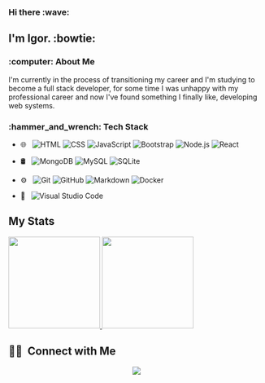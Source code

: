 <h3> Hi there :wave:</h3>

<h2> I'm Igor. :bowtie:</h2>

<h3> :computer: About Me</h3>

I'm currently in the process of transitioning my career and I'm studying to become a full stack developer, for some time I was unhappy with my professional career and now I've found something I finally like, developing web systems. 

<h3>:hammer_and_wrench: Tech Stack </h3>

- 🌐 &nbsp;
  ![HTML](https://img.shields.io/badge/-HTML-333333?style=flat&logo=HTML5)
  ![CSS](https://img.shields.io/badge/-CSS-333333?style=flat&logo=CSS3&logoColor=1572B6)
  ![JavaScript](https://img.shields.io/badge/-JavaScript-333333?style=flat&logo=javascript)
  ![Bootstrap](https://img.shields.io/badge/-Bootstrap-333333?style=flat&logo=bootstrap&logoColor=563D7C)
  ![Node.js](https://img.shields.io/badge/-Node.js-333333?style=flat&logo=node.js)
  ![React](https://img.shields.io/badge/-React-333333?style=flat&logo=react)
  

- 🛢 &nbsp;
  ![MongoDB](https://img.shields.io/badge/-MongoDB-333333?style=flat&logo=mongodb)
  ![MySQL](https://img.shields.io/badge/-MySQL-blue)
  ![SQLite](https://img.shields.io/badge/-SQLite-blue)
- ⚙️ &nbsp;
  ![Git](https://img.shields.io/badge/-Git-333333?style=flat&logo=git)
  ![GitHub](https://img.shields.io/badge/-GitHub-333333?style=flat&logo=github)
  ![Markdown](https://img.shields.io/badge/-Markdown-333333?style=flat&logo=markdown)
  ![Docker](https://img.shields.io/badge/-Docker-blue)
- 🔧 &nbsp;
  ![Visual Studio Code](https://img.shields.io/badge/-Visual%20Studio%20Code-333333?style=flat&logo=visual-studio-code&logoColor=007ACC)
  
## My Stats
<p>
<a href="https://github-readme-stats.vercel.app/api?username=igudgz&show_icons=true&theme=radical">
  <img height="180em" src="https://github-readme-stats.vercel.app/api?username=igudgz&show_icons=true&theme=radical" />
  <img height="180em" src="https://github-readme-stats-eight-theta.vercel.app/api/top-langs/?username=igudgz&theme=radical&layout=compact&exclude_lang=java+r" />
</a>
</p>





##  🤝🏻 &nbsp;Connect with Me

<p align="center">
<a href="https://www.linkedin.com/in/igorrodrigues-dev/"><img src="https://img.shields.io/badge/-Igor%20Rodrigues-0077B5?style=flat-square&logo=Linkedin&logoColor=white"/></a>
